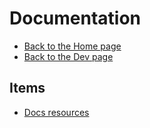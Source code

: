 # Documentation

- [Back to the Home page](../../README.md)
- [Back to the Dev page](../README.md)

## Items
- [Docs resources](Docs%20resources.md)
